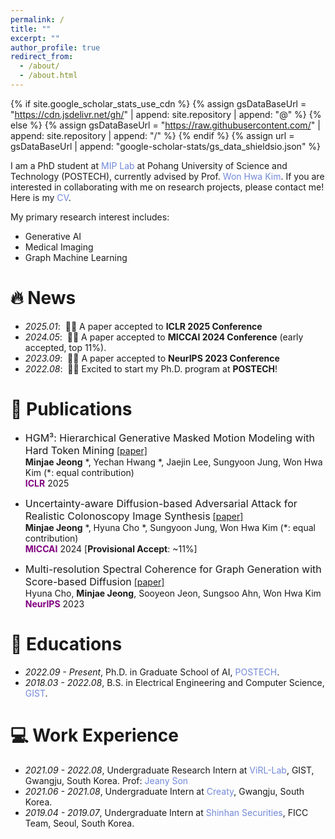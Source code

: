 ```yaml
---
permalink: /
title: ""
excerpt: ""
author_profile: true
redirect_from: 
  - /about/
  - /about.html
---
```


{% if site.google_scholar_stats_use_cdn %}
{% assign gsDataBaseUrl = "https://cdn.jsdelivr.net/gh/" | append: site.repository | append: "@" %}
{% else %}
{% assign gsDataBaseUrl = "https://raw.githubusercontent.com/" | append: site.repository | append: "/" %}
{% endif %}
{% assign url = gsDataBaseUrl | append: "google-scholar-stats/gs_data_shieldsio.json" %}

<span class='anchor' id='about-me'></span>

I am a PhD student at <a href="https://mip.postech.ac.kr/" style="color: #7289da; text-decoration: none;">MIP Lab</a> at Pohang University of Science and Technology (POSTECH), currently advised by Prof. <a href="https://wwplato.github.io/" style="color: #7289da; text-decoration: none;">Won Hwa Kim</a>. If you are interested in collaborating with me on research projects, please contact me! Here is my <a href="https://drive.google.com/" style="color: #7289da; text-decoration:none">CV</a>.

My primary research interest includes:
- Generative AI
- Medical Imaging
- Graph Machine Learning


# 🔥 News
- *2025.01*: &nbsp;🎉🎉 A paper accepted to **ICLR 2025 Conference** 
- *2024.05*: &nbsp;🎉🎉 A paper accepted to **MICCAI 2024 Conference** (early accepted, top 11%).
- *2023.09*: &nbsp;🎉🎉 A paper accepted to **NeurIPS 2023 Conference**
- *2022.08*: &nbsp;🤘🤘 Excited to start my Ph.D. program at **POSTECH**! 

# 📝 Publications 
- <font size="3">HGM³: Hierarchical Generative Masked Motion Modeling with Hard Token Mining</font> 
[[paper]](https://openreview.net/forum?id=IEul1M5pyk) \
**Minjae Jeong** *, Yechan Hwang *, Jaejin Lee, Sungyoon Jung, Won Hwa Kim (\*: equal contribution) \
<span style="color:purple">**ICLR**</span> 2025


- <font size="3">Uncertainty-aware Diffusion-based Adversarial Attack for Realistic Colonoscopy Image Synthesis</font>
[[paper]](https://papers.miccai.org/miccai-2024/809-Paper2811.html) \
**Minjae Jeong** *, Hyuna Cho *, Sungyoon Jung, Won Hwa Kim (\*: equal contribution) \
<span style="color:purple">**MICCAI**</span> 2024 [**Provisional Accept**: ~11%]


- <font size="3">Multi-resolution Spectral Coherence for Graph Generation with Score-based Diffusion</font> 
[[paper]](https://neurips.cc/virtual/2023/poster/70356) \
Hyuna Cho, **Minjae Jeong**, Sooyeon Jeon, Sungsoo Ahn, Won Hwa Kim \
<span style="color:purple">**NeurIPS**</span> 2023

<!--# 🎖 Honors and Awards
- *2021.10* Lorem ipsum dolor sit amet, consectetur adipiscing elit. Vivamus ornare aliquet ipsum, ac tempus justo dapibus sit amet. 
- *2021.09* Lorem ipsum dolor sit amet, consectetur adipiscing elit. Vivamus ornare aliquet ipsum, ac tempus justo dapibus sit amet. -->

# 📖 Educations
- *2022.09 - Present*, Ph.D. in Graduate School of AI, <a href="https://www.postech.ac.kr/eng/" style="color: #7289da; text-decoration: none;">POSTECH</a>.
- *2018.03 - 2022.08*, B.S. in Electrical Engineering and Computer Science, <a href="https://www.gist.ac.kr/en/main.html" style="color: #7289da; text-decoration: none;">GIST</a>.

<!--# 💬 Invited Talks
- *2021.06*, Lorem ipsum dolor sit amet, consectetur adipiscing elit. Vivamus ornare aliquet ipsum, ac tempus justo dapibus sit amet. 
- *2021.03*, Lorem ipsum dolor sit amet, consectetur adipiscing elit. Vivamus ornare aliquet ipsum, ac tempus justo dapibus sit amet.  \| [\[video\]](https://github.com/)-->

# 💻 Work Experience
- *2021.09 - 2022.08*, Undergraduate Research Intern at <a href="https://jeanyson.github.io/lab/" style="color: #7289da; text-decoration: none;">ViRL-Lab</a>, GIST, Gwangju, South Korea. Prof: <a href="https://jeanyson.github.io/" style="color: #7289da; text-decoration: none;">Jeany Son</a>
- *2021.06 - 2021.08*, Undergraduate Intern at <a href="https://about:blank" style="color: #7289da; text-decoration: none;">Creaty</a>, Gwangju, South Korea.
- *2019.04 - 2019.07*, Undergraduate Intern at <a href="https://open.shinhansec.com/new_eng/" style="color: #7289da; text-decoration: none;">Shinhan Securities</a>, FICC Team, Seoul, South Korea.

<!-- # 👩‍💻 Academic Service
- *Reviewer*: ICML (2024, 2023), NeurIPS (2023) -->
